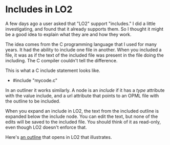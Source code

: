 # Includes in LO2
A few days ago a user asked that "LO2" support "includes." I did a little investigating, and found that it already supports them. So I thought it might be a good idea to explain what they are and how they work. 

The idea comes from the C programming language that I used for many years. It had the ability to include one file in another. When you included a file, it was as if the text of the included file was present in the file doing the including. The C compiler couldn't tell the difference. 

This is what a C include statement looks like. 
* #include "mycode.c"

In an outliner it works similarly. A node is an <i>include</i> if it has a <i>type</i> attribute with the value include, and a url attribute that points to an OPML file with the outline to be included. 

When you expand an include in LO2, the text from the included outline is expanded below the include node. You can edit the text, but none of the edits will be saved to the included file. You should think of it as read-only, even though LO2 doesn't enforce that. 

Here's <a href="http://instantoutliner.com/mi">an outline</a> that opens in LO2 that illustrates. 

